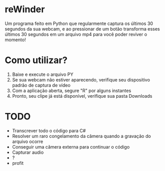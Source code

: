 # reWinder<br>
  Um programa feito em Python que regularmente captura os últimos 30 segundos da sua webcam, e ao pressionar de um botão transforma esses últimos 30 segundos em um arquivo mp4 para você poder reviver o momento!<br>

# Como utilizar?
1. Baixe e execute o arquivo PY<br>
2. Se sua webcam não estiver aparecendo, verifique seu dispositivo padrão de captura de vídeo<br>
3. Com a aplicação aberta, segure "R" por alguns instantes<br>
4. Pronto, seu clipe já está disponível, verifique sua pasta Downloads<br>

# __TODO__
  - Transcrever todo o código para C#<br>
  - Resolver um raro congelamento da câmera quando a gravação do arquivo ocorre<br>
  - Conseguir uma câmera externa para continuar o código<br>
  - Capturar audio<br>
  - ?<br>
  - profit<br>

